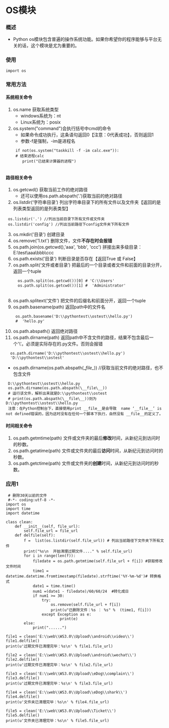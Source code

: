 # OS模块
### 概述
* Python os模块包含普遍的操作系统功能。如果你希望你的程序能够与平台无关的话，这个模块是尤为重要的。
### 使用
```
import os
```
### 常用方法
#### 系统相关命令
1. os.name 获取系统类型
   * windows系统为：nt
   * Linux系统为：posix
2. os.system("command")会执行括号中cmd的命令
   * 如果命令成功执行，这条语句返回0【注意：0代表成功】，否则返回1
   * 参数-f是强制，-im是进程名
   ```
    if not(os.system("taskkill -f -im calc.exe")):
	# 结束进程calc
	   print("已结束计算器的进程")  
	
   ```
   
#### 路径相关命令
1. os.getcwd() 获取当前工作的绝对路径
   * 还可以使用os.path.abspath('.')获取当前的绝对路径
2. os.listdir(‘字符串目录’) 列出字符串目录下的所有文件以及文件夹【返回的是列表类型返回的是列表类型】
```
 os.listdir('.') //列出当前目录下所有文件或文件夹
 os.listdir('config') //列出当前路径下config文件夹下所有文件
```
3. os.mkdir('目录')   创建目录
4. os.remove('1.txt') 删除文件，文件**不存在时会报错**   
5. os.path.join(os.getcwd(),'aaa', 'bbb', 'ccc')   拼接出来多级目录：E:\test\aaa\bbb\ccc
6. os.path.exists('目录')  判断目录是否存在【返回True 或 False】
7. os.path.split(‘文件或者目录’)  把最后的一个目录或者文件和前面的目录分开，返回一个tuple
   ```html
     os.path.split(os.getcwd())[0] # 'C:\\Users'
     os.path.split(os.getcwd())[1] #  'Administrator'
     
   ```
8. os.path.splitext(‘文件’)    把文件的后缀名和前面分开，返回一个tuple
9. os.path.basename(path)  返回path中的文件名
   ```html
    os.path.basename('D:\\pythontest\\ostest\\hello.py')
    #  'hello.py'
   ```
10. os.path.abspath() 返回绝对路径
11. os.path.dirname(path) 返回path中不含文件的路径，结果不包含最后一个'\\'。必须是实际存在的.py文件。否则会报错
   ```
     os.path.dirname('D:\\pythontest\\ostest\\hello.py')
     'D:\\pythontest\\ostest'
   ```
   * os.path.dirname(os.path.abspath(\__file\__)) //获取当前文件的绝对路径，也不包含文件
   ```
    D:\\pythontest\\ostest\\hello.py
    os.path.dirname(os.path.abspath(\__file\__))
	# 运行该文件，解析出来就是D:\\pythontest\\ostest
	# print(os.path.abspath(\__file\__))则为D:\\pythontest\\ostest\\hello.py
    注意：在Python控制台下，直接使用print __file__是会导致  name ‘__file__’ is not defined错误的，因为这时没有在任何一个脚本下执行，自然没有 __file__的定义了。
   ```
  
#### 时间相关命令
1. os.path.getmtime(path) 文件或文件夹的最后**修改**时间，从新纪元到访问时的秒数。
2. os.path.getatime(path) 文件或文件夹的最后**访问**时间，从新纪元到访问时的秒数。
3. os.path.getctime(path) 文件或文件夹的**创建**时间，从新纪元到访问时的秒数。

### 应用1
```
 # 删除30天以前的文件
 #-*- coding:utf-8 -*-
import os
import time
import datetime

class clean:
    def __init__(self, file_url):
        self.file_url = file_url
    def delfile(self):
        f =  list(os.listdir(self.file_url)) # 列出当前路径下文件夹下所有文件
        print("%s\n  开始清理过期文件...." % self.file_url)
        for i in range(len(f)):
            filedate = os.path.getmtime(self.file_url + f[i]) #获取修改文件时间
            time1 = datetime.datetime.fromtimestamp(filedate).strftime('%Y-%m-%d')# 转换格式
            date1 = time.time()
            num1 =(date1 - filedate)/60/60/24  #转化成日
            if num1 >= 30:
                try:
                    os.remove(self.file_url + f[i])
                    print(u"已删除文件：%s ： %s" %  (time1, f[i]))            
                except Exception as e:                                             
                        print(e)                                          
        else:
            print("......")

file1 = clean('E:\\web\\WS3.0\\Upload\\android\\video\\')
file1.delfile()
print(u'过期文件已清理完毕：%s\n' % file1.file_url)
 
file2 = clean('E:\\web\\WS3.0\\Upload\\android\\wechat\\')
file2.delfile()
print(u'过期文件已清理完毕：%s\n' % file2.file_url)

file3 = clean('E:\\web\\WS3.0\\Upload\\eDog\\complain\\')
file3.delfile()
print(u'过期文件已清理完毕：%s\n' % file3.file_url)

file4 = clean('E:\\web\\WS3.0\\Upload\\eDog\\shark\\')
file4.delfile()
print(u'文件夹已清理完毕：%s\n' % file4.file_url)

file5 = clean('E:\\web\\WS3.0\\Upload\\Ticket\\')
file5.delfile()
print(u'文件夹已清理完毕：%s\n' % file5.file_url)
```
